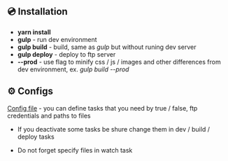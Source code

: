 ## :cd: Installation

* __yarn install__
* __gulp__ - run dev environment
* __gulp build__ - build, same as _gulp_ but without runing dev server
* __gulp deploy__ - deploy to ftp server
* __--prod__ - use flag to minify css / js / images and other differences from dev environment, ex. _gulp build --prod_

## :gear: Configs

[Config file](gulpfile.babel.js/config/index.js) - you can define tasks that you need by true / false, ftp credentials and paths to files

* If you deactivate some tasks be shure change them in dev / build / deploy tasks

* Do not forget specify files in watch task